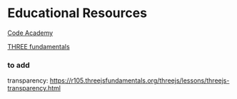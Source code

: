 # Educational Resources
[Code Academy](https://www.codecademy.com/learn/learn-a-frame)

[THREE fundamentals](https://r105.threejsfundamentals.org/)


### to add
transparency: 
https://r105.threejsfundamentals.org/threejs/lessons/threejs-transparency.html
